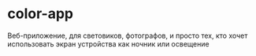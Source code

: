 # color-app
Веб-приложение, для световиков, фотографов, и просто тех, кто хочет использовать экран устройства как ночник или освещение
